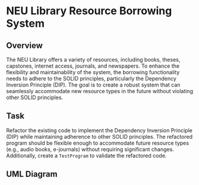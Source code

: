 # NEU Library Resource Borrowing System

## Overview
The NEU Library offers a variety of resources, including books, theses, capstones, internet access, journals, and newspapers. To enhance the flexibility and maintainability of the system, the borrowing functionality needs to adhere to the SOLID principles, particularly the Dependency Inversion Principle (DIP). The goal is to create a robust system that can seamlessly accommodate new resource types in the future without violating other SOLID principles.

## Task
Refactor the existing code to implement the Dependency Inversion Principle (DIP) while maintaining adherence to other SOLID principles. The refactored program should be flexible enough to accommodate future resource types (e.g., audio books, e-journals) without requiring significant changes. Additionally, create a `TestProgram` to validate the refactored code.

## UML Diagram
